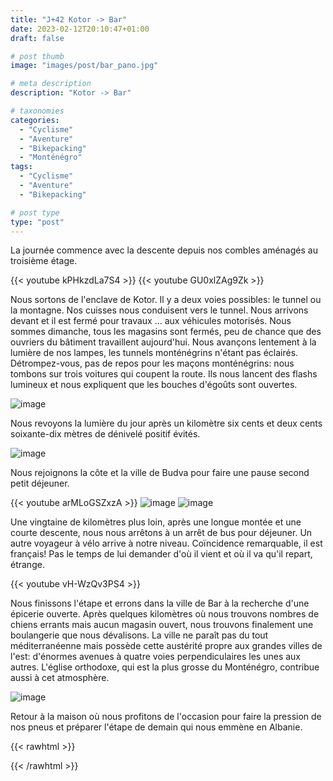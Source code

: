 ```yaml
---
title: "J+42 Kotor -> Bar"
date: 2023-02-12T20:10:47+01:00
draft: false

# post thumb
image: "images/post/bar_pano.jpg"

# meta description
description: "Kotor -> Bar"

# taxonomies
categories:
  - "Cyclisme" 
  - "Aventure" 
  - "Bikepacking"
  - "Monténégro" 
tags:
  - "Cyclisme" 
  - "Aventure" 
  - "Bikepacking" 

# post type
type: "post"
---
```


La journée commence avec la descente depuis nos combles aménagés au troisième étage. 

{{< youtube kPHkzdLa7S4 >}}
{{< youtube GU0xlZAg9Zk >}}

Nous sortons de l'enclave de Kotor. Il y a deux voies possibles: le tunnel ou la montagne. Nos cuisses nous conduisent vers le tunnel. Nous arrivons devant et il est fermé pour travaux ... aux véhicules motorisés. Nous sommes dimanche, tous les magasins sont fermés, peu de chance que des ouvriers du bâtiment travaillent aujourd'hui. Nous avançons lentement à la lumière de nos lampes, les tunnels monténégrins n'étant pas éclairés. Détrompez-vous, pas de repos pour les maçons monténégrins: nous tombons sur trois voitures qui coupent la route. Ils nous lancent des flashs lumineux et nous expliquent que les bouches d'égoûts sont ouvertes. 

![image](../../images/post/bar_egout.jpg)

Nous revoyons la lumière du jour après un kilomètre six cents et deux cents soixante-dix mètres de dénivelé positif évités. 

![image](../../images/post/bar_kotor.jpg)

Nous rejoignons la côte et la ville de Budva pour faire une pause second petit déjeuner. 

{{< youtube arMLoGSZxzA >}}
![image](../../images/post/bar_ile.jpg)
![image](../../images/post/bar_batiments.jpg)

Une vingtaine de kilomètres plus loin, après une longue montée et une courte descente, nous nous arrêtons à un arrêt de bus pour déjeuner. Un autre voyageur à vélo arrive à notre niveau. Coïncidence remarquable, il est français! Pas le temps de lui demander d'où il vient et où il va qu'il repart, étrange. 

{{< youtube vH-WzQv3PS4 >}}

Nous finissons l'étape et errons dans la ville de Bar à la recherche d'une épicerie ouverte. Après quelques kilomètres où nous trouvons nombres de chiens errants mais aucun magasin ouvert, nous trouvons finalement une boulangerie que nous dévalisons. La ville ne paraît pas du tout méditerranéenne mais possède cette austérité propre aux grandes villes de l'est: d'énormes avenues à quatre voies perpendiculaires les unes aux autres. L'église orthodoxe, qui est la plus grosse du Monténégro, contribue aussi à cet atmosphère. 

![image](../../images/post/bar_eglise.jpg)

Retour à la maison où nous profitons de l'occasion pour faire la pression de nos pneus et préparer l'étape de demain qui nous emmène en Albanie. 

{{< rawhtml >}}
<div class="strava-embed-placeholder" data-embed-type="activity" data-embed-id="8549340402"></div><script src="https://strava-embeds.com/embed.js"></script>
{{< /rawhtml >}}
